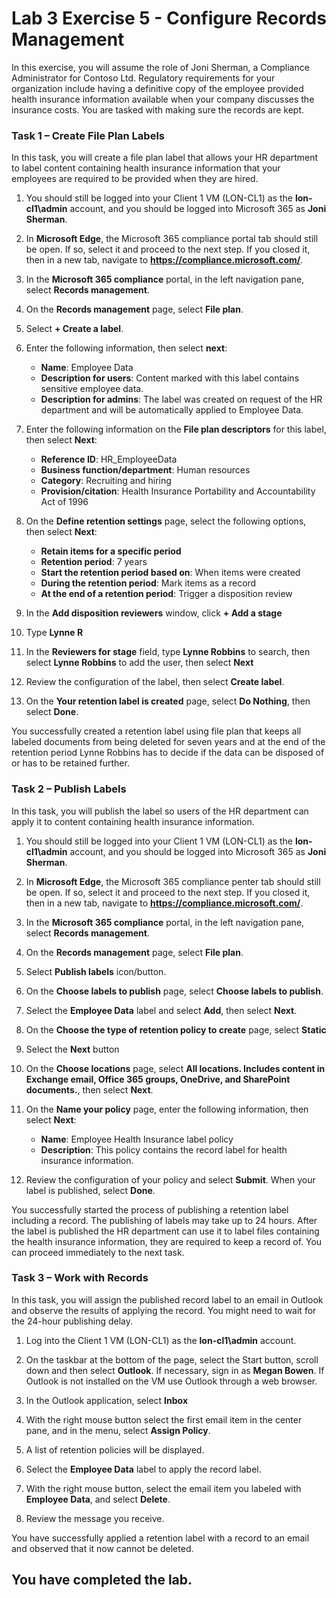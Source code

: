 # Lab 3 Exercise 5 - Configure Records Management

In this exercise, you will assume the role of Joni Sherman, a Compliance Administrator for Contoso Ltd. Regulatory requirements for your organization include having a definitive copy of the employee provided health insurance information available when your company discusses the insurance costs. You are tasked with making sure the records are kept.

### Task 1 – Create File Plan Labels

In this task, you will create a file plan label that allows your HR department to label content containing health insurance information that your employees are required to be provided when they are hired.

1. You should still be logged into your Client 1 VM (LON-CL1) as the **lon-cl1\admin** account, and you should be logged into Microsoft 365 as **Joni Sherman**. 

2. In **Microsoft Edge**, the Microsoft 365 compliance portal tab should still be open. If so, select it and proceed to the next step. If you closed it, then in a new tab, navigate to **https://compliance.microsoft.com/**. 

3. In the **Microsoft 365 compliance** portal, in the left navigation pane, select **Records management**.

4. On the **Records management** page, select **File plan**.

5. Select **+ Create a label**.

6. Enter the following information, then select **next**:
    - **Name**: Employee Data
    - **Description for users**: Content marked with this label contains sensitive employee data.
    - **Description for admins**: The label was created on request of the HR department and will be automatically applied to Employee Data.

7. Enter the following information on the **File plan descriptors** for this label, then select **Next**:

    - **Reference ID**: HR_EmployeeData
    - **Business function/department**: Human resources
    - **Category**: Recruiting and hiring
    - **Provision/citation**: Health Insurance Portability and Accountability Act of 1996

8. On the **Define retention settings** page, select the following options, then select **Next**:
    - **Retain items for a specific period**
    - **Retention period**: 7 years
    - **Start the retention period based on**: When items were created
    - **During the retention period**: Mark items as a record
    - **At the end of a retention period**: Trigger a disposition review

9. In the **Add disposition reviewers** window, click **+ Add a stage**

10. Type **Lynne R** 

11.  In the **Reviewers for stage** field, type **Lynne Robbins** to search, then select **Lynne Robbins** to add the user, then select **Next**

12. Review the configuration of the label, then select **Create label**.

13. On the **Your retention label is created** page, select **Do Nothing**, then select **Done**.

You successfully created a retention label using file plan that keeps all labeled documents from being deleted for seven years and at the end of the retention period Lynne Robbins has to decide if the data can be disposed of or has to be retained further.

### Task 2 – Publish Labels

In this task, you will publish the label so users of the HR department can apply it to content containing health insurance information.  

1. You should still be logged into your Client 1 VM (LON-CL1) as the **lon-cl1\admin** account, and you should be logged into Microsoft 365 as **Joni Sherman**. 

2. In **Microsoft Edge**, the Microsoft 365 compliance penter tab should still be open. If so, select it and proceed to the next step. If you closed it, then in a new tab, navigate to **https://compliance.microsoft.com/**. 

3. In the **Microsoft 365 compliance** portal, in the left navigation pane, select **Records management**.

4. On the **Records management** page, select **File plan**.

5. Select **Publish labels** icon/button.

6. On the **Choose labels to publish** page, select **Choose labels to publish**.

7. Select the **Employee Data** label and select **Add**, then select **Next**. 

8. On the **Choose the type of retention policy to create** page, select **Static**

9. Select the **Next** button  

10. On the **Choose locations** page, select **All locations. Includes content in Exchange email, Office 365 groups, OneDrive, and SharePoint documents.**, then select **Next**.

11. On the **Name your policy** page, enter the following information, then select **Next**:
    - **Name**: Employee Health Insurance label policy
    - **Description**: This policy contains the record label for health insurance information.

12. Review the configuration of your policy and select **Submit**.  When your label is published, select **Done**.

You successfully started the process of publishing a retention label including a record. The publishing of labels may take up to 24 hours. After the label is published the HR department can use it to label files containing the health insurance information, they are required to keep a record of.  You can proceed immediately to the next task.

### Task 3 – Work with Records

In this task, you will assign the published record label to an email in Outlook and observe the results of applying the record. You might need to wait for the 24-hour publishing delay.

1. Log into the Client 1 VM (LON-CL1) as the **lon-cl1\admin** account.

2. On the taskbar at the bottom of the page, select the Start button, scroll down and then select **Outlook**. If necessary, sign in as **Megan Bowen**.  If Outlook is not installed on the VM use Outlook through a web browser.
 
3. In the Outlook application, select **Inbox**

4. With the right mouse button select the first email item in the center pane, and in the menu, select **Assign Policy**.

5. A list of retention policies will be displayed.

6. Select the **Employee Data** label to apply the record label.  

7. With the right mouse button, select the email item you labeled with **Employee Data**, and select **Delete**.

8. Review the message you receive.

You have successfully applied a retention label with a record to an email and observed that it now cannot be deleted. 

## You have completed the lab.
